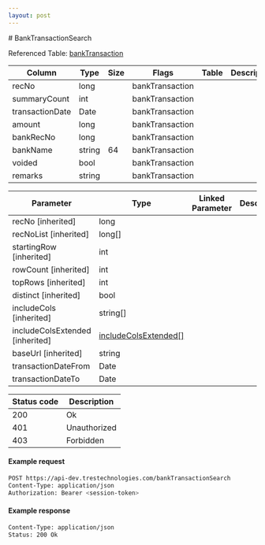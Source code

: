 ```yaml
---
layout: post
---
```


﻿# BankTransactionSearch


Referenced Table: [bankTransaction](/bankTransaction)

| Column | Type | Size | Flags | Table | Description |
| ------ | ---- | ---- | ----- | ----- | ----------- |
| recNo | long |  | bankTransaction | 
| summaryCount | int |  | bankTransaction | 
| transactionDate | Date |  | bankTransaction | 
| amount | long |  | bankTransaction | 
| bankRecNo | long |  | bankTransaction | 
| bankName | string | 64 | bankTransaction | 
| voided | bool |  | bankTransaction | 
| remarks | string |  | bankTransaction | 

| Parameter | Type | Linked Parameter | Description |
| --------- | ---- | ---------------- | ----------- |
| recNo [inherited] | long |  | 
| recNoList [inherited] | long[] |  | 
| startingRow [inherited] | int |  | 
| rowCount [inherited] | int |  | 
| topRows [inherited] | int |  | 
| distinct [inherited] | bool |  | 
| includeCols [inherited] | string[] |  | 
| includeColsExtended [inherited] | [includeColsExtended[]](/includeColsExtended) |  | 
| baseUrl [inherited] | string |  | 
| transactionDateFrom | Date |  | 
| transactionDateTo | Date |  | 

| Status code | Description |
| ----------- | ----------- |
| 200 | Ok |
| 401 | Unauthorized |
| 403 | Forbidden |

#### Example request
```sh
POST https://api-dev.trestechnologies.com/bankTransactionSearch
Content-Type: application/json
Authorization: Bearer <session-token>
```

#### Example response
```sh
Content-Type: application/json
Status: 200 Ok
```
